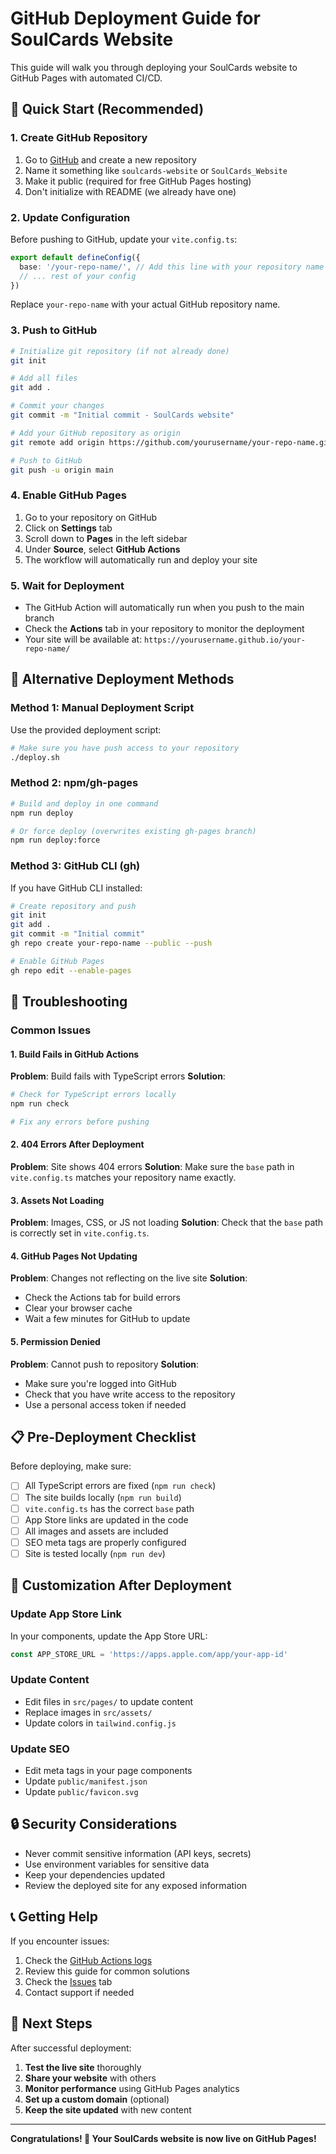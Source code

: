 # GitHub Deployment Guide for SoulCards Website

This guide will walk you through deploying your SoulCards website to GitHub Pages with automated CI/CD.

## 🎯 Quick Start (Recommended)

### 1. Create GitHub Repository

1. Go to [GitHub](https://github.com) and create a new repository
2. Name it something like `soulcards-website` or `SoulCards_Website`
3. Make it public (required for free GitHub Pages hosting)
4. Don't initialize with README (we already have one)

### 2. Update Configuration

Before pushing to GitHub, update your `vite.config.ts`:

```typescript
export default defineConfig({
  base: '/your-repo-name/', // Add this line with your repository name
  // ... rest of your config
})
```

Replace `your-repo-name` with your actual GitHub repository name.

### 3. Push to GitHub

```bash
# Initialize git repository (if not already done)
git init

# Add all files
git add .

# Commit your changes
git commit -m "Initial commit - SoulCards website"

# Add your GitHub repository as origin
git remote add origin https://github.com/yourusername/your-repo-name.git

# Push to GitHub
git push -u origin main
```

### 4. Enable GitHub Pages

1. Go to your repository on GitHub
2. Click on **Settings** tab
3. Scroll down to **Pages** in the left sidebar
4. Under **Source**, select **GitHub Actions**
5. The workflow will automatically run and deploy your site

### 5. Wait for Deployment

- The GitHub Action will automatically run when you push to the main branch
- Check the **Actions** tab in your repository to monitor the deployment
- Your site will be available at: `https://yourusername.github.io/your-repo-name/`

## 🚀 Alternative Deployment Methods

### Method 1: Manual Deployment Script

Use the provided deployment script:

```bash
# Make sure you have push access to your repository
./deploy.sh
```

### Method 2: npm/gh-pages

```bash
# Build and deploy in one command
npm run deploy

# Or force deploy (overwrites existing gh-pages branch)
npm run deploy:force
```

### Method 3: GitHub CLI (gh)

If you have GitHub CLI installed:

```bash
# Create repository and push
git init
git add .
git commit -m "Initial commit"
gh repo create your-repo-name --public --push

# Enable GitHub Pages
gh repo edit --enable-pages
```

## 🔧 Troubleshooting

### Common Issues

#### 1. Build Fails in GitHub Actions

**Problem**: Build fails with TypeScript errors
**Solution**: 
```bash
# Check for TypeScript errors locally
npm run check

# Fix any errors before pushing
```

#### 2. 404 Errors After Deployment

**Problem**: Site shows 404 errors
**Solution**: Make sure the `base` path in `vite.config.ts` matches your repository name exactly.

#### 3. Assets Not Loading

**Problem**: Images, CSS, or JS not loading
**Solution**: Check that the `base` path is correctly set in `vite.config.ts`.

#### 4. GitHub Pages Not Updating

**Problem**: Changes not reflecting on the live site
**Solution**: 
- Check the Actions tab for build errors
- Clear your browser cache
- Wait a few minutes for GitHub to update

#### 5. Permission Denied

**Problem**: Cannot push to repository
**Solution**: 
- Make sure you're logged into GitHub
- Check that you have write access to the repository
- Use a personal access token if needed

## 📋 Pre-Deployment Checklist

Before deploying, make sure:

- [ ] All TypeScript errors are fixed (`npm run check`)
- [ ] The site builds locally (`npm run build`)
- [ ] `vite.config.ts` has the correct `base` path
- [ ] App Store links are updated in the code
- [ ] All images and assets are included
- [ ] SEO meta tags are properly configured
- [ ] Site is tested locally (`npm run dev`)

## 🎨 Customization After Deployment

### Update App Store Link

In your components, update the App Store URL:

```typescript
const APP_STORE_URL = 'https://apps.apple.com/app/your-app-id'
```

### Update Content

- Edit files in `src/pages/` to update content
- Replace images in `src/assets/`
- Update colors in `tailwind.config.js`

### Update SEO

- Edit meta tags in your page components
- Update `public/manifest.json`
- Update `public/favicon.svg`

## 🔒 Security Considerations

- Never commit sensitive information (API keys, secrets)
- Use environment variables for sensitive data
- Keep your dependencies updated
- Review the deployed site for any exposed information

## 📞 Getting Help

If you encounter issues:

1. Check the [GitHub Actions logs](https://github.com/yourusername/your-repo-name/actions)
2. Review this guide for common solutions
3. Check the [Issues](https://github.com/yourusername/your-repo-name/issues) tab
4. Contact support if needed

## 🌟 Next Steps

After successful deployment:

1. **Test the live site** thoroughly
2. **Share your website** with others
3. **Monitor performance** using GitHub Pages analytics
4. **Set up a custom domain** (optional)
5. **Keep the site updated** with new content

---

**Congratulations! 🎉 Your SoulCards website is now live on GitHub Pages!**
